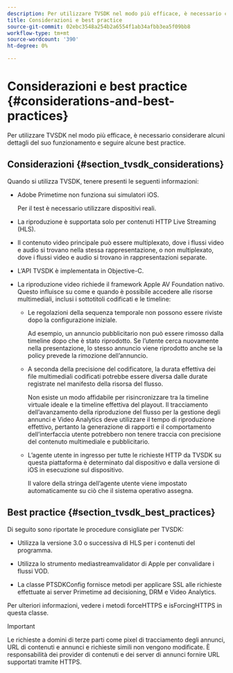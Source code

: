 ```yaml
---
description: Per utilizzare TVSDK nel modo più efficace, è necessario considerare alcuni dettagli del suo funzionamento e seguire alcune best practice.
title: Considerazioni e best practice
source-git-commit: 02ebc3548a254b2a6554f1ab34afbb3ea5f09bb8
workflow-type: tm+mt
source-wordcount: '390'
ht-degree: 0%

---
```


# Considerazioni e best practice {#considerations-and-best-practices}

Per utilizzare TVSDK nel modo più efficace, è necessario considerare alcuni dettagli del suo funzionamento e seguire alcune best practice.

## Considerazioni {#section_tvsdk_considerations}

Quando si utilizza TVSDK, tenere presenti le seguenti informazioni:

* Adobe Primetime non funziona sui simulatori iOS.

  Per il test è necessario utilizzare dispositivi reali.

* La riproduzione è supportata solo per contenuti HTTP Live Streaming (HLS).

* Il contenuto video principale può essere multiplexato, dove i flussi video e audio si trovano nella stessa rappresentazione, o non multiplexato, dove i flussi video e audio si trovano in rappresentazioni separate.

* L’API TVSDK è implementata in Objective-C.

* La riproduzione video richiede il framework Apple AV Foundation nativo. Questo influisce su come e quando è possibile accedere alle risorse multimediali, inclusi i sottotitoli codificati e le timeline:

   * Le regolazioni della sequenza temporale non possono essere riviste dopo la configurazione iniziale.

     Ad esempio, un annuncio pubblicitario non può essere rimosso dalla timeline dopo che è stato riprodotto. Se l’utente cerca nuovamente nella presentazione, lo stesso annuncio viene riprodotto anche se la policy prevede la rimozione dell’annuncio.

   * A seconda della precisione del codificatore, la durata effettiva dei file multimediali codificati potrebbe essere diversa dalle durate registrate nel manifesto della risorsa del flusso.

     Non esiste un modo affidabile per risincronizzare tra la timeline virtuale ideale e la timeline effettiva del playout. Il tracciamento dell’avanzamento della riproduzione del flusso per la gestione degli annunci e Video Analytics deve utilizzare il tempo di riproduzione effettivo, pertanto la generazione di rapporti e il comportamento dell’interfaccia utente potrebbero non tenere traccia con precisione del contenuto multimediale e pubblicitario.

   * L’agente utente in ingresso per tutte le richieste HTTP da TVSDK su questa piattaforma è determinato dal dispositivo e dalla versione di iOS in esecuzione sul dispositivo.

     Il valore della stringa dell’agente utente viene impostato automaticamente su ciò che il sistema operativo assegna.

## Best practice {#section_tvsdk_best_practices}

Di seguito sono riportate le procedure consigliate per TVSDK:

* Utilizza la versione 3.0 o successiva di HLS per i contenuti del programma.

* Utilizza lo strumento mediastreamvalidator di Apple per convalidare i flussi VOD.

* La classe PTSDKConfig fornisce metodi per applicare SSL alle richieste effettuate ai server Primetime ad decisioning, DRM e Video Analytics.

Per ulteriori informazioni, vedere i metodi forceHTTPS e isForcingHTTPS in questa classe.

>[!IMPORTANT]
>
>Le richieste a domini di terze parti come pixel di tracciamento degli annunci, URL di contenuti e annunci e richieste simili non vengono modificate. È responsabilità dei provider di contenuti e dei server di annunci fornire URL supportati tramite HTTPS.
